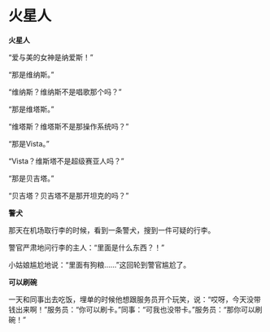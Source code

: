 # 火星人

**火星人**

“爱与美的女神是纳爱斯！” 

“那是维纳斯。” 

“维纳斯？维纳斯不是唱歌那个吗？” 

“那是维塔斯。” 

“维塔斯？维塔斯不是那操作系统吗？” 

“那是Vista。” 

“Vista？维斯塔不是超级赛亚人吗？” 

“那是贝吉塔。” 

“贝吉塔？贝吉塔不是那开坦克的吗？” 

**警犬**

那天在机场取行李的时候，看到一条警犬，搜到一件可疑的行李。 

警官严肃地问行李的主人：“里面是什么东西？！” 

小姑娘尴尬地说：“里面有狗粮……”这回轮到警官尴尬了。 

**可以刷碗**

一天和同事出去吃饭，埋单的时候他想跟服务员开个玩笑，说：“哎呀，今天没带钱出来啊！”服务员：“你可以刷卡。”同事：“可我也没带卡。”服务员：“那你可以刷碗！”